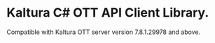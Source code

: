 # Kaltura C# OTT API Client Library.
Compatible with Kaltura OTT server version 7.8.1.29978 and above.
